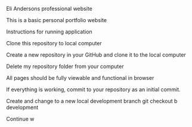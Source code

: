 Eli Andersons professional website 

This is a basic personal portfolio website

Instructions for running application

Clone this repository to local computer

Create a new repository in your GitHub and clone it to the local computer

Delete my repository folder from your computer

All pages should be fully viewable and functional in browser

If everything is working, commit to your repository as an initial commit.

Create and change to a new local development branch git checkout b development

Continue w
